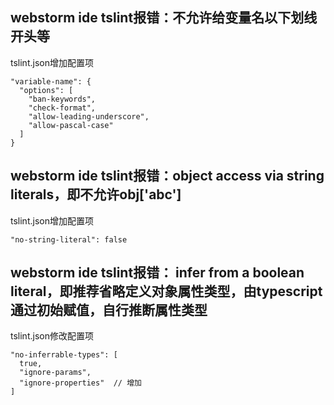 ## webstorm ide tslint报错：不允许给变量名以下划线开头等
tslint.json增加配置项
```
"variable-name": {
  "options": [
    "ban-keywords",
    "check-format",
    "allow-leading-underscore",
    "allow-pascal-case"
  ]
}
```

## webstorm ide tslint报错：object access via string literals，即不允许obj['abc']
tslint.json增加配置项
```
"no-string-literal": false
```

## webstorm ide tslint报错： infer from a boolean literal，即推荐省略定义对象属性类型，由typescript通过初始赋值，自行推断属性类型
tslint.json修改配置项
```
"no-inferrable-types": [
  true,
  "ignore-params",
  "ignore-properties"  // 增加
]
```
